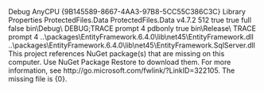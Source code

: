 ﻿<?xml version="1.0" encoding="utf-8"?>
<Project ToolsVersion="15.0" xmlns="http://schemas.microsoft.com/developer/msbuild/2003">
  <Import Project="..\packages\EntityFramework.6.4.0\build\EntityFramework.props" Condition="Exists('..\packages\EntityFramework.6.4.0\build\EntityFramework.props')" />
  <Import Project="$(MSBuildExtensionsPath)\$(MSBuildToolsVersion)\Microsoft.Common.props" Condition="Exists('$(MSBuildExtensionsPath)\$(MSBuildToolsVersion)\Microsoft.Common.props')" />
  <PropertyGroup>
    <Configuration Condition=" '$(Configuration)' == '' ">Debug</Configuration>
    <Platform Condition=" '$(Platform)' == '' ">AnyCPU</Platform>
    <ProjectGuid>{9B145589-8667-4AA3-97B8-5CC55C386C3C}</ProjectGuid>
    <OutputType>Library</OutputType>
    <AppDesignerFolder>Properties</AppDesignerFolder>
    <RootNamespace>ProtectedFiles.Data</RootNamespace>
    <AssemblyName>ProtectedFiles.Data</AssemblyName>
    <TargetFrameworkVersion>v4.7.2</TargetFrameworkVersion>
    <FileAlignment>512</FileAlignment>
    <Deterministic>true</Deterministic>
    <NuGetPackageImportStamp>
    </NuGetPackageImportStamp>
  </PropertyGroup>
  <PropertyGroup Condition=" '$(Configuration)|$(Platform)' == 'Debug|AnyCPU' ">
    <DebugSymbols>true</DebugSymbols>
    <DebugType>full</DebugType>
    <Optimize>false</Optimize>
    <OutputPath>bin\Debug\</OutputPath>
    <DefineConstants>DEBUG;TRACE</DefineConstants>
    <ErrorReport>prompt</ErrorReport>
    <WarningLevel>4</WarningLevel>
  </PropertyGroup>
  <PropertyGroup Condition=" '$(Configuration)|$(Platform)' == 'Release|AnyCPU' ">
    <DebugType>pdbonly</DebugType>
    <Optimize>true</Optimize>
    <OutputPath>bin\Release\</OutputPath>
    <DefineConstants>TRACE</DefineConstants>
    <ErrorReport>prompt</ErrorReport>
    <WarningLevel>4</WarningLevel>
  </PropertyGroup>
  <ItemGroup>
    <Reference Include="EntityFramework, Version=6.0.0.0, Culture=neutral, PublicKeyToken=b77a5c561934e089, processorArchitecture=MSIL">
      <HintPath>..\packages\EntityFramework.6.4.0\lib\net45\EntityFramework.dll</HintPath>
    </Reference>
    <Reference Include="EntityFramework.SqlServer, Version=6.0.0.0, Culture=neutral, PublicKeyToken=b77a5c561934e089, processorArchitecture=MSIL">
      <HintPath>..\packages\EntityFramework.6.4.0\lib\net45\EntityFramework.SqlServer.dll</HintPath>
    </Reference>
    <Reference Include="System" />
    <Reference Include="System.ComponentModel.DataAnnotations" />
    <Reference Include="System.Configuration" />
    <Reference Include="System.Core" />
    <Reference Include="System.Xml.Linq" />
    <Reference Include="System.Data.DataSetExtensions" />
    <Reference Include="Microsoft.CSharp" />
    <Reference Include="System.Data" />
    <Reference Include="System.Net.Http" />
    <Reference Include="System.Xml" />
  </ItemGroup>
  <ItemGroup>
    <Compile Include="Entities\Item.cs" />
    <Compile Include="Interfaces\IItemsRepository.cs" />
    <Compile Include="Properties\AssemblyInfo.cs" />
    <Compile Include="ProtectedFilesDbContext.cs" />
    <Compile Include="Repositories\ItemsRepository.cs" />
  </ItemGroup>
  <ItemGroup>
    <None Include="App.config" />
    <None Include="packages.config" />
  </ItemGroup>
  <Import Project="$(MSBuildToolsPath)\Microsoft.CSharp.targets" />
  <Target Name="EnsureNuGetPackageBuildImports" BeforeTargets="PrepareForBuild">
    <PropertyGroup>
      <ErrorText>This project references NuGet package(s) that are missing on this computer. Use NuGet Package Restore to download them.  For more information, see http://go.microsoft.com/fwlink/?LinkID=322105. The missing file is {0}.</ErrorText>
    </PropertyGroup>
    <Error Condition="!Exists('..\packages\EntityFramework.6.4.0\build\EntityFramework.props')" Text="$([System.String]::Format('$(ErrorText)', '..\packages\EntityFramework.6.4.0\build\EntityFramework.props'))" />
    <Error Condition="!Exists('..\packages\EntityFramework.6.4.0\build\EntityFramework.targets')" Text="$([System.String]::Format('$(ErrorText)', '..\packages\EntityFramework.6.4.0\build\EntityFramework.targets'))" />
  </Target>
  <Import Project="..\packages\EntityFramework.6.4.0\build\EntityFramework.targets" Condition="Exists('..\packages\EntityFramework.6.4.0\build\EntityFramework.targets')" />
</Project>
